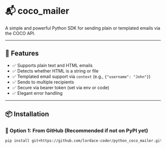 # 📬 coco_mailer

A simple and powerful Python SDK for sending plain or templated emails via the COCO API.

---

## 🔧 Features

- ✅ Supports plain text and HTML emails
- ✅ Detects whether HTML is a string or file
- ✅ Templated email support via `context` (e.g., `{"username": "John"}`)
- ✅ Sends to multiple recipients
- ✅ Secure via bearer token (set via env or code)
- ✅ Elegant error handling

---

## 📦 Installation

### 🔁 Option 1: From GitHub (Recommended if not on PyPI yet)

```bash
pip install git+https://github.com/lordace-coder/python_coco_mailer.git

